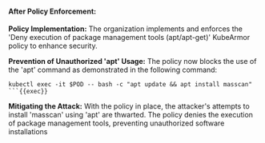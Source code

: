 #### After Policy Enforcement:

**Policy Implementation:** The organization implements and enforces the 'Deny execution of package management tools (apt/apt-get)' KubeArmor policy to enhance security.

**Prevention of Unauthorized 'apt' Usage:** The policy now blocks the use of the 'apt' command as demonstrated in the following command:

```
kubectl exec -it $POD -- bash -c "apt update && apt install masscan"
```{{exec}}
```
**Mitigating the Attack:** With the policy in place, the attacker's attempts to install 'masscan' using 'apt' are thwarted. The policy denies the execution of package management tools, preventing unauthorized software installations
